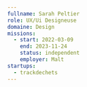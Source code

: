 ```yaml
---
fullname: Sarah Peltier
role: UX/Ui Designeuse
domaine: Design
missions:
  - start: 2022-03-09
    end: 2023-11-24
    status: independent
    employer: Malt
startups:
  - trackdechets
---
```


